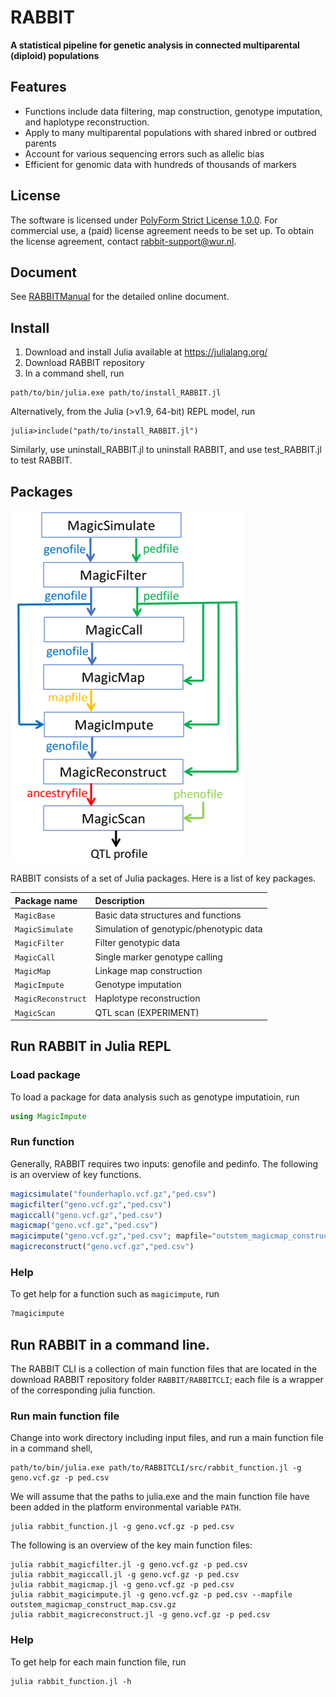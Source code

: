 # RABBIT

**A statistical pipeline for genetic analysis in connected multiparental (diploid) populations**

## Features

- Functions include data filtering, map construction, genotype imputation, and haplotype reconstruction.
- Apply to many multiparental populations with shared inbred or outbred parents 
- Account for various sequencing errors such as allelic bias
- Efficient for genomic data with hundreds of thousands of markers

## License

The software is licensed under [PolyForm Strict License 1.0.0](https://polyformproject.org/licenses/strict/1.0.0). For commercial use, a (paid) license agreement needs to be set up. To obtain the license agreement, contact <rabbit-support@wur.nl>.

## Document

See [RABBITManual](https://biometris.github.io/RABBITManual/) for the detailed online document.  

## Install 

1. Download and install Julia available at https://julialang.org/
2. Download RABBIT repository
3. In a command shell, run

```
path/to/bin/julia.exe path/to/install_RABBIT.jl
```

Alternatively, from the Julia (>v1.9, 64-bit) REPL model, run

 ```
 julia>include("path/to/install_RABBIT.jl")
 ```
 
 Similarly, use uninstall_RABBIT.jl to uninstall RABBIT, and use test_RABBIT.jl to test RABBIT. 

## Packages 

![](RABBIT_pipeline.png)

RABBIT consists of a set of Julia packages. Here is a list of key packages. 

| Package name     | Description |
|:-----------------|:----------- |
|`MagicBase`       | Basic data structures and functions |
|`MagicSimulate`   | Simulation of genotypic/phenotypic data |
|`MagicFilter`     | Filter genotypic data |
|`MagicCall`       | Single marker genotype calling |
|`MagicMap`        | Linkage map construction |
|`MagicImpute`     | Genotype imputation |
|`MagicReconstruct`| Haplotype reconstruction |
|`MagicScan`| QTL scan (EXPERIMENT) |

## Run RABBIT in Julia REPL

### Load package

To load a package for data analysis such as genotype imputatioin, run 

```julia
using MagicImpute
```

### Run function

Generally, RABBIT requires two inputs: genofile and pedinfo. The following is an overview of key functions. 

```julia
magicsimulate("founderhaplo.vcf.gz","ped.csv")
magicfilter("geno.vcf.gz","ped.csv")
magiccall("geno.vcf.gz","ped.csv")
magicmap("geno.vcf.gz","ped.csv")
magicimpute("geno.vcf.gz","ped.csv"; mapfile="outstem_magicmap_construct_map.csv.gz")
magicreconstruct("geno.vcf.gz","ped.csv")
```

### Help

To get help for a function such as `magicimpute`, run

```julia
?magicimpute
```


## Run RABBIT in a command line. 

The RABBIT CLI is a collection of main function files that are located in the download RABBIT repository folder `RABBIT/RABBITCLI`; each file is a wrapper of the corresponding julia function. 

### Run main function file

Change into work directory including input files, and run a main function file in a command shell, 

```
path/to/bin/julia.exe path/to/RABBITCLI/src/rabbit_function.jl -g geno.vcf.gz -p ped.csv
```

We will assume that the paths to julia.exe and the main function file have been added in the platform environmental variable `PATH`.

```
julia rabbit_function.jl -g geno.vcf.gz -p ped.csv
```

The following is an overview of the key main function files:

```
julia rabbit_magicfilter.jl -g geno.vcf.gz -p ped.csv
julia rabbit_magiccall.jl -g geno.vcf.gz -p ped.csv
julia rabbit_magicmap.jl -g geno.vcf.gz -p ped.csv
julia rabbit_magicimpute.jl -g geno.vcf.gz -p ped.csv --mapfile outstem_magicmap_construct_map.csv.gz
julia rabbit_magicreconstruct.jl -g geno.vcf.gz -p ped.csv
```

### Help

To get help for each main function file, run

```
julia rabbit_function.jl -h
```

